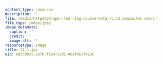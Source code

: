 ```yaml
---
content_type: resource
description: ''
file: /media/https%3A/open-learning-course-data-rc.s3.amazonaws.com/1-74-land-water-food-and-climate-fall-2020/6d3d003c8676f5945ed140ef45cf413c_S7.1.jpg
file_type: image/jpeg
image_metadata:
  caption: ''
  credit: ''
  image-alt: ''
resourcetype: Image
title: S7.1.jpg
uid: 6d3d003c-8676-f594-5ed1-40ef45cf413c
---
```

